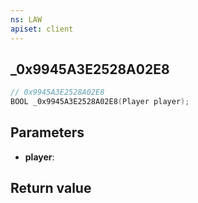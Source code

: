 ```yaml
---
ns: LAW
apiset: client
---
```

## _0x9945A3E2528A02E8

```c
// 0x9945A3E2528A02E8
BOOL _0x9945A3E2528A02E8(Player player);
```


## Parameters
* **player**:

## Return value

